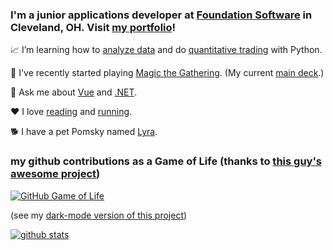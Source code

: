 ### I'm a junior applications developer at [Foundation Software](https://www.foundationsoft.com/) in Cleveland, OH. Visit [my portfolio](https://rutholdja.netlify.app/)!

📈 I’m learning how to [analyze data](https://www.kaggle.com/ruthrootz) and do [quantitative trading](https://www.quantconnect.com/u/ruth-o) with Python.

🎴 I've recently started playing [Magic the Gathering](https://magic.wizards.com/en). (My current [main deck](https://www.topdecked.com/decks/izzet-custom-guild-kit-deck/2ff01d66-c522-44fb-b495-ad48aa168f90).)

💬 Ask me about [Vue](https://vuejs.org/) and [.NET](https://dotnet.microsoft.com/).

❤ I love [reading](https://www.goodreads.com/user/show/72249220-ruth) and [running](https://www.strava.com/athletes/roldja).

🐕 I have a pet Pomsky named [Lyra](https://i.redd.it/ui7yd6c2wiu61.jpg).
<br />

### my github contributions as a Game of Life (thanks to [this guy's awesome project](https://github.com/ethomson/github4life))

[![GitHub Game of Life](https://github-life.herokuapp.com/ruthrootz.gif?z=6)](https://github-life.herokuapp.com/ruthrootz)

(see my [dark-mode version of this project](https://github.com/ruthrootz/github4life))
<br />

[![github stats](https://github-readme-stats.vercel.app/api?username=ruthrootz&count_private=true&theme=github_dark&icon_color=ec362f&show_icons=true)](https://github.com/ruthrootz)
